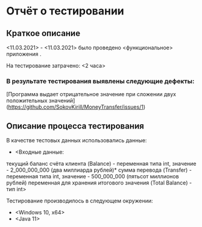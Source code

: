# Отчёт о тестировании <MoneyTransfer>

## Краткое описание

<11.03.2021> - <11.03.2021> было проведено <функциональное> приложения <MoneyTransfer>.

На тестирование затрачено: <2 часа>

### В результате тестирования выявлены следующие дефекты:
[Программа выдает отрицательное значение при сложении двух положительных значений] (https://github.com/SokovKirill/MoneyTransfer/issues/1)

## Описание процесса тестирования

В качестве тестовых данных использовались данные:
* <Входные данные:

текущий баланс счёта клиента (Balance) - переменная типа int, значение - 2_000_000_000 (два миллиарда рублей)*
сумма перевода (Transfer) - переменная типа int, значение - 500_000_000 (пятьсот миллионов рублей)
переменная для хранения итогового значения (Total Balance) - тип int>

Тестирование производилось в следующем окружении:
* <Windows 10, x64>
* <Java 11>
